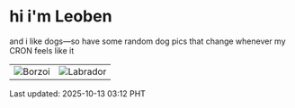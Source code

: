 # hi i'm Leoben

and i like dogs—so have some random dog pics that change whenever my CRON feels like it

|  |  |
|--------|----------|
| ![Borzoi](https://random-dog-vercel.vercel.app/api/random-borzoi?v=1760296351) | ![Labrador](https://random-dog-vercel.vercel.app/api/random-labrador?v=1760296351) |

Last updated: 2025-10-13 03:12 PHT
